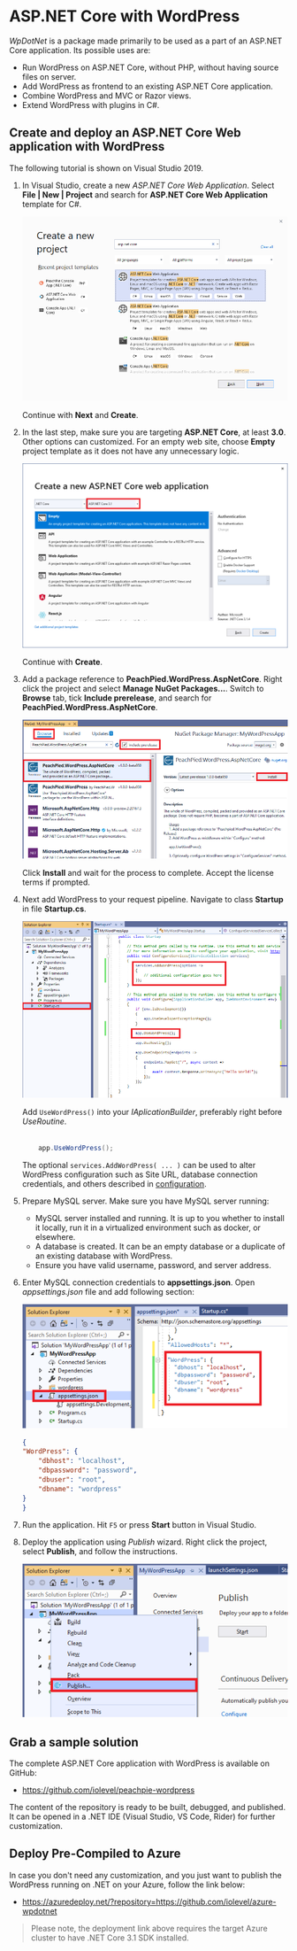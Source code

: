 # ASP.NET Core with WordPress

*WpDotNet* is a package made primarily to be used as a part of an ASP.NET Core application. Its possible uses are:

- Run WordPress on ASP.NET Core, without PHP, without having source files on server.
- Add WordPress as frontend to an existing ASP.NET Core application.
- Combine WordPress and MVC or Razor views.
- Extend WordPress with plugins in C#.

## Create and deploy an ASP.NET Core Web application with WordPress

The following tutorial is shown on Visual Studio 2019.

1. In Visual Studio, create a new *ASP.NET Core Web Application*. Select **File | New | Project** and search for **ASP.NET Core Web Application** template for C#.

    ![New ASP.NET Core Application](img/new-aspnetcore-csharp.png)

    Continue with **Next** and **Create**.

2. In the last step, make sure you are targeting **ASP.NET Core**, at least **3.0**. Other options can customized. For an empty web site, choose **Empty** project template as it does not have any unnecessary logic.

    ![New ASP.NET Core Application](img/new-aspnetcore-step2.png)

    Continue with **Create**.

3. Add a package reference to **PeachPied.WordPress.AspNetCore**. Right click the project and select **Manage NuGet Packages...**. Switch to **Browse** tab, tick **Include prerelease**, and search for **PeachPied.WordPress.AspNetCore**.

    ![Browse NuGet](img/browse-nuget-peachpied-wordpress-aspnetcore.png)

    Click **Install** and wait for the process to complete. Accept the license terms if prompted.

4. Next add WordPress to your request pipeline. Navigate to class **Startup** in file **Startup.cs**.

    ![WordPress request pipeline](img/startup-class.png)

    Add `UseWordPress()` into your *IAplicationBuilder*, preferably right before *UseRoutine*.

    ```c#

        app.UseWordPress();

    ```

    The optional `services.AddWordPress( ... )` can be used to alter WordPress configuration such as Site URL, database connection credentials, and others described in [configuration](../configuration/).

5. Prepare MySQL server. Make sure you have MySQL server running:

    - MySQL server installed and running. It is up to you whether to install it locally, run it in a virtualized environment such as docker, or elsewhere.
    - A database is created. It can be an empty database or a duplicate of an existing database with WordPress.
    - Ensure you have valid username, password, and server address.

6. Enter MySQL connection credentials to **appsettings.json**. Open *appsettings.json* file and add following section:

    ![appsettings.json](img/appsettings.png)

    ```json
    {
    "WordPress": {
        "dbhost": "localhost",
        "dbpassword": "password",
        "dbuser": "root",
        "dbname": "wordpress"
    }
    }

    ```

7. Run the application. Hit `F5` or press **Start** button in Visual Studio.

8. Deploy the application using *Publish* wizard. Right click the project, select **Publish**, and follow the instructions.

    ![deploy the application to cloud](img/publish.png)

## Grab a sample solution

The complete ASP.NET Core application with WordPress is available on GitHub:

- https://github.com/iolevel/peachpie-wordpress

The content of the repository is ready to be built, debugged, and published. It can be opened in a .NET IDE (Visual Studio, VS Code, Rider) for further customization.

## Deploy Pre-Compiled to Azure

In case you don't need any customization, and you just want to publish the WordPress running on .NET on your Azure, follow the link below:

- https://azuredeploy.net/?repository=https://github.com/iolevel/azure-wpdotnet

> Please note, the deployment link above requires the target Azure cluster to have .NET Core 3.1 SDK installed.
